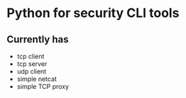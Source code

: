 # Python for security CLI tools

## Currently has
* tcp client
* tcp server
* udp client
* simple netcat 
* simple TCP proxy

